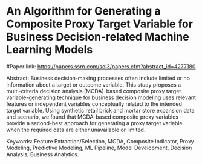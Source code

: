 # An Algorithm for Generating a Composite Proxy Target Variable for Business Decision-related Machine Learning Models

#Paper link: https://papers.ssrn.com/sol3/papers.cfm?abstract_id=4277180

Abstract: Business decision-making processes often include limited or no information about a target or outcome variable. This study proposes a multi-criteria decision analysis (MCDA)-based composite proxy target variable-generating technique for business decision modeling uses relevant features or independent variables conceptually related to the intended target variable. Using synthetic retail brick and mortar store expansion data and scenario, we found that MCDA-based composite proxy variables provide a second-best approach for generating a proxy target variable when the required data are either unavailable or limited.

Keywords: Feature Extraction/Selection, MCDA, Composite Indicator, Proxy Modeling, Predictive Modeling, ML Pipeline, Model Development, Decision Analysis, Business Analytics.
